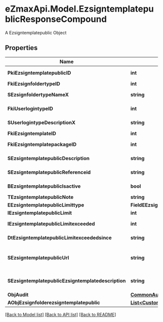 # eZmaxApi.Model.EzsigntemplatepublicResponseCompound
A Ezsigntemplatepublic Object

## Properties

Name | Type | Description | Notes
------------ | ------------- | ------------- | -------------
**PkiEzsigntemplatepublicID** | **int** | The unique ID of the Ezsigntemplatepublic | 
**FkiEzsignfoldertypeID** | **int** | The unique ID of the Ezsignfoldertype. | 
**SEzsignfoldertypeNameX** | **string** | The name of the Ezsignfoldertype in the language of the requester | 
**FkiUserlogintypeID** | **int** | The unique ID of the Userlogintype  Valid values:  |Value|Description|Detail| |-|-|-| |1|**Email Only**|The Ezsignsigner will receive a secure link by email| |2|**Email and phone or SMS**|The Ezsignsigner will receive a secure link by email and will need to authenticate using SMS or Phone call. **Additional fee applies**| |3|**Email and secret question**|The Ezsignsigner will receive a secure link by email and will need to authenticate using a predefined question and answer| |4|**In person only**|The Ezsignsigner will only be able to sign \&quot;In-Person\&quot; and there won&#39;t be any authentication. No email will be sent for invitation to sign. Make sure you evaluate the risk of signature denial and at minimum, we recommend you use a handwritten signature type| |5|**In person with phone or SMS**|The Ezsignsigner will only be able to sign \&quot;In-Person\&quot; and will need to authenticate using SMS or Phone call. No email will be sent for invitation to sign. **Additional fee applies**| |6|**Embedded**|The Ezsignsigner will only be able to sign in the embedded solution. No email will be sent for invitation to sign. **Additional fee applies**|   |7|**Embedded with phone or SMS**|The Ezsignsigner will only be able to sign in the embedded solution and will need to authenticate using SMS or Phone call. No email will be sent for invitation to sign. **Additional fee applies**|   |8|**No validation**|The Ezsignsigner will not receive an email and won&#39;t have to validate his connection using 2 factor. **Additional fee applies**|      |9|**Sms only**|The Ezsignsigner will not receive an email but will will need to authenticate using SMS. **Additional fee applies**|      | 
**SUserlogintypeDescriptionX** | **string** | The description of the Userlogintype in the language of the requester | 
**FkiEzsigntemplateID** | **int** | The unique ID of the Ezsigntemplate | [optional] 
**FkiEzsigntemplatepackageID** | **int** | The unique ID of the Ezsigntemplatepackage | [optional] 
**SEzsigntemplatepublicDescription** | **string** | The description of the Ezsigntemplatepublic | 
**SEzsigntemplatepublicReferenceid** | **string** | The referenceid of the Ezsigntemplatepublic | 
**BEzsigntemplatepublicIsactive** | **bool** | Whether the ezsigntemplatepublic is active or not | 
**TEzsigntemplatepublicNote** | **string** | The note of the Ezsigntemplatepublic | 
**EEzsigntemplatepublicLimittype** | **FieldEEzsigntemplatepublicLimittype** |  | 
**IEzsigntemplatepublicLimit** | **int** | The limit of the Ezsigntemplatepublic | 
**IEzsigntemplatepublicLimitexceeded** | **int** | The limitexceeded of the Ezsigntemplatepublic | 
**DtEzsigntemplatepublicLimitexceededsince** | **string** | The limitexceededsince of the Ezsigntemplatepublic | 
**SEzsigntemplatepublicUrl** | **string** | The url of the Ezsigntemplatepublic  You can add these value as query parameters to prefill the corresponding role  |Parameter|Description| |-|-| |sEzsigntemplatesignerDescription|The role to fill| |sContactFirstname|The contact firstname| |sContactLastname|The contact lastname| |sEmailAddress|The contact email| |sPhoneE164|The contact phone number| |sPhoneE164Cell|The contact cell phone number| | 
**SEzsigntemplatepublicEzsigntemplatedescription** | **string** | The Ezsigntemplate/Ezsigntemplatepackage description | 
**ObjAudit** | [**CommonAudit**](CommonAudit.md) |  | [optional] 
**AObjEzsignfolderezsigntemplatepublic** | [**List&lt;CustomEzsignfolderezsigntemplatepublicResponse&gt;**](CustomEzsignfolderezsigntemplatepublicResponse.md) |  | 

[[Back to Model list]](../README.md#documentation-for-models) [[Back to API list]](../README.md#documentation-for-api-endpoints) [[Back to README]](../README.md)

